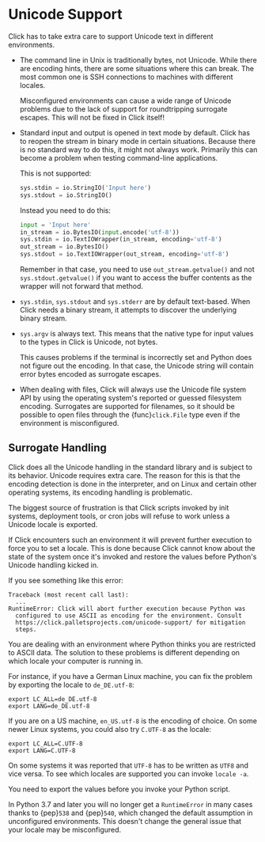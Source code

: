 ```{currentmodule} click
```

# Unicode Support

Click has to take extra care to support Unicode text in different environments.

- The command line in Unix is traditionally bytes, not Unicode. While there are encoding hints, there are some
  situations where this can break. The most common one is SSH connections to machines with different locales.

  Misconfigured environments can cause a wide range of Unicode problems due to the lack of support for roundtripping
  surrogate escapes. This will not be fixed in Click itself!

- Standard input and output is opened in text mode by default. Click has to reopen the stream in binary mode in certain
  situations. Because there is no standard way to do this, it might not always work. Primarily this can become a problem
  when testing command-line applications.

  This is not supported:

  ```python
  sys.stdin = io.StringIO('Input here')
  sys.stdout = io.StringIO()
  ```

  Instead you need to do this:

  ```python
  input = 'Input here'
  in_stream = io.BytesIO(input.encode('utf-8'))
  sys.stdin = io.TextIOWrapper(in_stream, encoding='utf-8')
  out_stream = io.BytesIO()
  sys.stdout = io.TextIOWrapper(out_stream, encoding='utf-8')
  ```

  Remember in that case, you need to use `out_stream.getvalue()` and not `sys.stdout.getvalue()` if you want to access
  the buffer contents as the wrapper will not forward that method.

- `sys.stdin`, `sys.stdout` and `sys.stderr` are by default text-based. When Click needs a binary stream, it attempts to
  discover the underlying binary stream.

- `sys.argv` is always text. This means that the native type for input values to the types in Click is Unicode, not
  bytes.

  This causes problems if the terminal is incorrectly set and Python does not figure out the encoding. In that case, the
  Unicode string will contain error bytes encoded as surrogate escapes.

- When dealing with files, Click will always use the Unicode file system API by using the operating system's reported or
  guessed filesystem encoding. Surrogates are supported for filenames, so it should be possible to open files through
  the {func}`click.File` type even if the environment is misconfigured.

## Surrogate Handling

Click does all the Unicode handling in the standard library and is subject to its behavior. Unicode requires extra care.
The reason for this is that the encoding detection is done in the interpreter, and on Linux and certain other operating
systems, its encoding handling is problematic.

The biggest source of frustration is that Click scripts invoked by init systems, deployment tools, or cron jobs will
refuse to work unless a Unicode locale is exported.

If Click encounters such an environment it will prevent further execution to force you to set a locale. This is done
because Click cannot know about the state of the system once it's invoked and restore the values before Python's Unicode
handling kicked in.

If you see something like this error:

```console
Traceback (most recent call last):
  ...
RuntimeError: Click will abort further execution because Python was
  configured to use ASCII as encoding for the environment. Consult
  https://click.palletsprojects.com/unicode-support/ for mitigation
  steps.
```

You are dealing with an environment where Python thinks you are restricted to ASCII data. The solution to these problems
is different depending on which locale your computer is running in.

For instance, if you have a German Linux machine, you can fix the problem by exporting the locale to `de_DE.utf-8`:

```console
export LC_ALL=de_DE.utf-8
export LANG=de_DE.utf-8
```

If you are on a US machine, `en_US.utf-8` is the encoding of choice. On some newer Linux systems, you could also try
`C.UTF-8` as the locale:

```console
export LC_ALL=C.UTF-8
export LANG=C.UTF-8
```

On some systems it was reported that `UTF-8` has to be written as `UTF8` and vice versa. To see which locales are
supported you can invoke `locale -a`.

You need to export the values before you invoke your Python script.

In Python 3.7 and later you will no longer get a `RuntimeError` in many cases thanks to {pep}`538` and {pep}`540`, which
changed the default assumption in unconfigured environments. This doesn't change the general issue that your locale may
be misconfigured.
